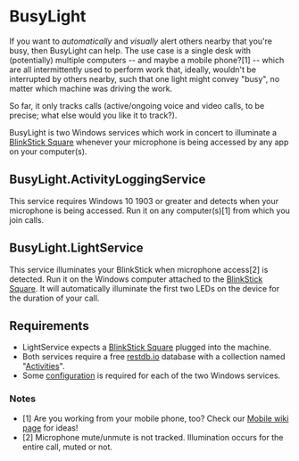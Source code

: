 # BusyLight

If you want to _automatically_ and _visually_ alert others nearby that you're busy, then BusyLight can help. The use case is a single desk with (potentially) multiple computers -- and maybe a mobile phone?[1] -- which are all intermittently used to perform work that, ideally, wouldn't be interrupted by others nearby, such that one light might convey "busy", no matter which machine was driving the work.

So far, it only tracks calls (active/ongoing voice and video calls, to be precise; what else would you like it to track?).

BusyLight is two Windows services which work in concert to illuminate a [BlinkStick Square](https://www.blinkstick.com/products/blinkstick-square) whenever your microphone is being accessed by any app on your computer(s).

## BusyLight.ActivityLoggingService

This service requires Windows 10 1903 or greater and detects when your microphone is being accessed. Run it on any computer(s)[1] from which you join calls.

## BusyLight.LightService

This service illuminates your BlinkStick when microphone access[2] is detected. Run it on the Windows computer attached to the [BlinkStick Square](https://www.blinkstick.com/products/blinkstick-square). It will automatically illuminate the first two LEDs on the device for the duration of your call.

## Requirements

* LightService expects a [BlinkStick Square](https://www.blinkstick.com/products/blinkstick-square) plugged into the machine.
* Both services require a free [restdb.io](https://restdb.io/) database with a collection named "[Activities](https://github.com/lancehilliard/BusyLight/wiki/Activities)".
* Some [configuration](https://github.com/lancehilliard/BusyLight/wiki/Configuration) is required for each of the two Windows services.

### Notes
* [1] Are you working from your mobile phone, too? Check our [Mobile wiki page](https://github.com/lancehilliard/BusyLight/wiki/Mobile) for ideas!
* [2] Microphone mute/unmute is not tracked. Illumination occurs for the entire call, muted or not.
